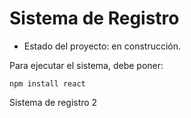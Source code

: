 <h1> Sistema de Registro</h1>

- Estado del proyecto: en construcción.

Para ejecutar el sistema, debe poner:

```npm install react```

Sistema de registro 2
